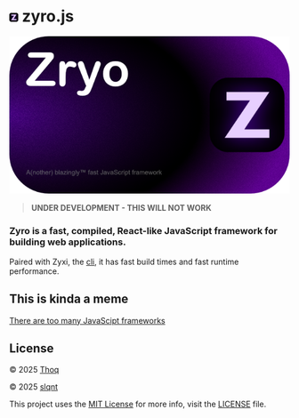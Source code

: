 # ![Zyro Logo](./branding/icon/Zyro@16x16.png) zyro.js

![Zyro Banner](./branding/banner/ZyroBanner@640x360.png)

> **UNDER DEVELOPMENT - THIS WILL NOT WORK**

### Zyro is a fast, compiled, React-like JavaScript framework for building web applications.

Paired with Zyxi, the [cli](cli/), it has fast build times and fast runtime performance.

## This is kinda a meme
[There are too many JavaScipt frameworks](https://dayssincelastjavascriptframework.com/)


## License
© 2025 [Thoq](https://github.com/Thoq-jar)

© 2025 [slqnt](https://github.com/slqntdevs)

This project uses the [MIT License](https://opensource.org/license/mit)
for more info, visit the [LICENSE](LICENSE.md) file.
